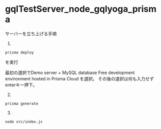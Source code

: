 # gqlTestServer_node_gqlyoga_prisma
サーバーを立ち上げる手順

1. 
```
prisma deploy
```
を実行

最初の選択でDemo server + MySQL database      Free development environment hosted in Prisma Cloud を選択。
その後の選択は何も入力せずenterキー押下。

2. 
```
prisma generate
```

3. 
```
node src/index.js
```

